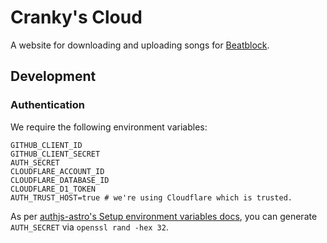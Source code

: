 # Cranky's Cloud

A website for downloading and uploading songs for [Beatblock](https://store.steampowered.com/app/3045200/Beatblock/).

## Development

### Authentication

We require the following environment variables:

```
GITHUB_CLIENT_ID
GITHUB_CLIENT_SECRET
AUTH_SECRET
CLOUDFLARE_ACCOUNT_ID
CLOUDFLARE_DATABASE_ID
CLOUDFLARE_D1_TOKEN
AUTH_TRUST_HOST=true # we're using Cloudflare which is trusted.
```

As per [authjs-astro's Setup environment variables docs](https://github.com/nowaythatworked/auth-astro?tab=readme-ov-file#setup-environment-variables),
you can generate `AUTH_SECRET` via `openssl rand -hex 32`.
